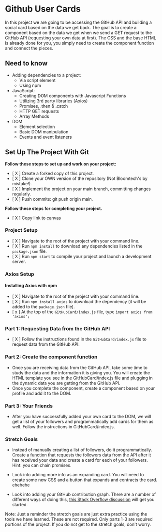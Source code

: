 # Github User Cards

In this project we are going to be accessing the GitHub API and building a social card based on the data we get back. The goal is to create a component based on the data we get when we send a GET request to the GitHub API (requesting your own data at first). The CSS and the base HTML is already done for you, you simply need to create the component function and connect the pieces.

## Need to know

* Adding dependencies to a project:
  * Via script element
  * Using npm
* JavaScript:
  * Creating DOM components with Javascript Functions
  * Utilizing 3rd party libraries (Axios)
  * Promises, .then & .catch
  * HTTP GET requests
  * Array Methods
* DOM
  * Element selection
  * Basic DOM manipulation
  * Events and event listeners

## Set Up The Project With Git

**Follow these steps to set up and work on your project:**

* [ X ] Create a forked copy of this project.
* [ X ] Clone your OWN version of the repository (Not Bloomtech's by mistake!).
* [ X ] Implement the project on your main branch, committing changes regularly.
* [ X ] Push commits: git push origin main.

**Follow these steps for completing your project.**

* [ X ] Copy link to canvas

### Project Setup

* [ X ] Navigate to the root of the project with your command line.
* [ X ] Run `npm install` to download any dependencies listed in the `package.json` file.
* [ X ] Run `npm start` to compile your project and launch a development server.

### Axios Setup

#### Installing Axios with npm

* [ X ] Navigate to the root of the project with your command line.
* [ X ] Run `npm install axios` to download the dependency (it will be added to the `package.json` file).
* [ x ] At the top of the `GitHubCard/index.js` file, type `import axios from 'axios';`

### Part 1: Requesting Data from the GitHub API

* [ X ] Follow the instructions found in the `GitHubCard/index.js` file to request data from the GitHub API.

### Part 2: Create the component function

* Once you are receiving data from the GitHub API, take some time to study the data and the information it is giving you. You will create the HTML template you see in the GitHubCard/index.js file and plugging in the dynamic data you are getting from the GitHub API.
* Once you complete the component, create a component based on your profile and add it to the DOM.

### Part 3: Your Friends

* After you have successfully added your own card to the DOM, we will get a list of your followers and programmatically add cards for them as well. Follow the instructions in GitHubCard/index.js.

### Stretch Goals

* Instead of manually creating a list of followers, do it programmatically. Create a function that requests the followers data from the API after it has received your data and create a card for each of your followers. Hint: you can chain promises.

* Look into adding more info as an expanding card. You will need to create some new CSS and a button that expands and contracts the card. 
ehehehe

* Look into adding your GitHub contribution graph. There are a number of different ways of doing this, [this Stack Overflow discussion](https://stackoverflow.com/questions/34516592/embed-github-contributions-graph-in-website) will get you started.

Note: Just a reminder the stretch goals are just extra practice using the tools we have learned. These are not required. Only parts 1-3 are required portions of the project. If you do not get to the stretch goals, don't worry.
